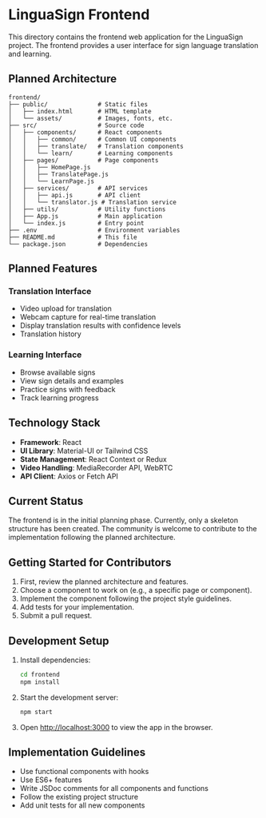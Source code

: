 # LinguaSign Frontend

This directory contains the frontend web application for the LinguaSign project. The frontend provides a user interface for sign language translation and learning.

## Planned Architecture

```
frontend/
├── public/              # Static files
│   ├── index.html       # HTML template
│   └── assets/          # Images, fonts, etc.
├── src/                 # Source code
│   ├── components/      # React components
│   │   ├── common/      # Common UI components
│   │   ├── translate/   # Translation components
│   │   └── learn/       # Learning components
│   ├── pages/           # Page components
│   │   ├── HomePage.js
│   │   ├── TranslatePage.js
│   │   └── LearnPage.js
│   ├── services/        # API services
│   │   ├── api.js       # API client
│   │   └── translator.js # Translation service
│   ├── utils/           # Utility functions
│   ├── App.js           # Main application
│   └── index.js         # Entry point
├── .env                 # Environment variables
├── README.md            # This file
└── package.json         # Dependencies
```

## Planned Features

### Translation Interface

- Video upload for translation
- Webcam capture for real-time translation
- Display translation results with confidence levels
- Translation history

### Learning Interface

- Browse available signs
- View sign details and examples
- Practice signs with feedback
- Track learning progress

## Technology Stack

- **Framework**: React
- **UI Library**: Material-UI or Tailwind CSS
- **State Management**: React Context or Redux
- **Video Handling**: MediaRecorder API, WebRTC
- **API Client**: Axios or Fetch API

## Current Status

The frontend is in the initial planning phase. Currently, only a skeleton structure has been created. The community is welcome to contribute to the implementation following the planned architecture.

## Getting Started for Contributors

1. First, review the planned architecture and features.
2. Choose a component to work on (e.g., a specific page or component).
3. Implement the component following the project style guidelines.
4. Add tests for your implementation.
5. Submit a pull request.

## Development Setup

1. Install dependencies:
   ```bash
   cd frontend
   npm install
   ```

2. Start the development server:
   ```bash
   npm start
   ```

3. Open [http://localhost:3000](http://localhost:3000) to view the app in the browser.

## Implementation Guidelines

- Use functional components with hooks
- Use ES6+ features
- Write JSDoc comments for all components and functions
- Follow the existing project structure
- Add unit tests for all new components
